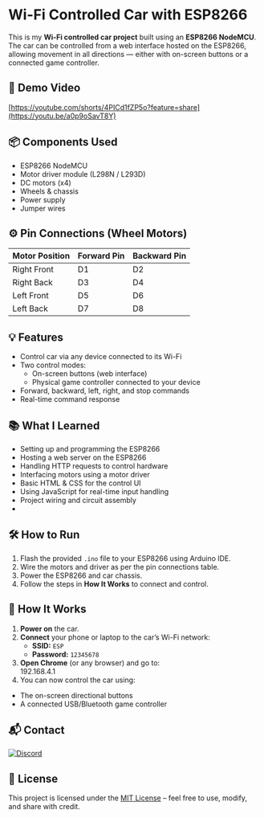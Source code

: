 # Wi-Fi Controlled Car with ESP8266

This is my **Wi-Fi controlled car project** built using an **ESP8266 NodeMCU**.  
The car can be controlled from a web interface hosted on the ESP8266, allowing movement in all directions — either with on-screen buttons or a connected game controller.

## 🎥 Demo Video
[https://youtube.com/shorts/4PICd1fZP5o?feature=share](https://youtu.be/a0p9oSavT8Y)

## 📦 Components Used
- ESP8266 NodeMCU
- Motor driver module (L298N / L293D)
- DC motors (x4)
- Wheels & chassis
- Power supply
- Jumper wires

## ⚙️ Pin Connections (Wheel Motors)
| Motor Position  | Forward Pin | Backward Pin |
|-----------------|-------------|--------------|
| Right Front     | D1          | D2           |
| Right Back      | D3          | D4           |
| Left Front      | D5          | D6           |
| Left Back       | D7          | D8           |

## 💡 Features
- Control car via any device connected to its Wi-Fi
- Two control modes:
  - On-screen buttons (web interface)
  - Physical game controller connected to your device
- Forward, backward, left, right, and stop commands
- Real-time command response

## 📚 What I Learned
- Setting up and programming the ESP8266
- Hosting a web server on the ESP8266
- Handling HTTP requests to control hardware
- Interfacing motors using a motor driver
- Basic HTML & CSS for the control UI
- Using JavaScript for real-time input handling
- Project wiring and circuit assembly
- 
## 🛠 How to Run
1. Flash the provided `.ino` file to your ESP8266 using Arduino IDE.
2. Wire the motors and driver as per the pin connections table.
3. Power the ESP8266 and car chassis.
4. Follow the steps in **How It Works** to connect and control.

## 🚀 How It Works
1. **Power on** the car.
2. **Connect** your phone or laptop to the car’s Wi-Fi network:  
   - **SSID:** `ESP`  
   - **Password:** `12345678`  
3. **Open Chrome** (or any browser) and go to:  
      192.168.4.1
4. You can now control the car using:  
- The on-screen directional buttons  
- A connected USB/Bluetooth game controller
## 📬 Contact
[![Discord](https://img.shields.io/badge/Discord-adarsh0910-7289DA?logo=discord&logoColor=white)](https://discordapp.com/users/your_discord_id)

## 📜 License
This project is licensed under the [MIT License](LICENSE) – feel free to use, modify, and share with credit.
